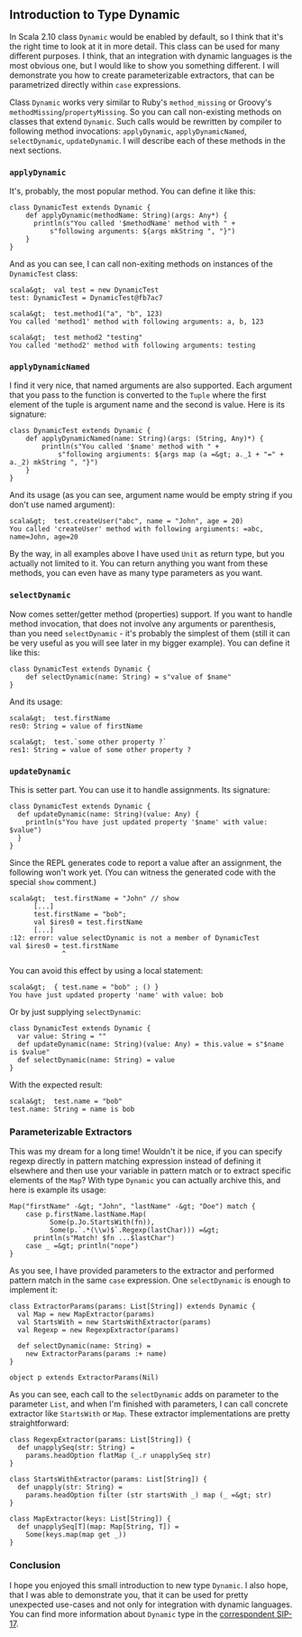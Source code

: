 ## Introduction to Type Dynamic

In Scala 2.10 class `Dynamic` would be enabled by default, so I think that it's the right time to look at it in more detail. This class can be used for many different purposes. I think, that an integration with dynamic languages is the most obvious one, but I would like to show you something different. I will demonstrate you how to create parameterizable extractors, that can be parametrized directly within `case` expressions.

Class `Dynamic` works very similar to Ruby's `method_missing` or Groovy's `methodMissing`/`propertyMissing`. So you can call non-existing methods on classes that extend `Dynamic`. Such calls would be rewritten by compiler to following method invocations: `applyDynamic`, `applyDynamicNamed`, `selectDynamic`, `updateDynamic`. I will describe each of these methods in the next sections. 

<!-- more -->

### `applyDynamic`

It's, probably, the most popular method. You can define it like this:

	class DynamicTest extends Dynamic {
	    def applyDynamic(methodName: String)(args: Any*) {
	      println(s"You called '$methodName' method with " +
	          s"following arguments: ${args mkString ", "}")
	    }
	}

And as you can see, I can call non-exiting methods on instances of the `DynamicTest` class:

	scala&gt;  val test = new DynamicTest
	test: DynamicTest = DynamicTest@fb7ac7

	scala&gt;  test.method1("a", "b", 123)
	You called 'method1' method with following arguments: a, b, 123

	scala&gt;  test method2 "testing"
	You called 'method2' method with following arguments: testing

### `applyDynamicNamed`

I find it very nice, that named arguments are also supported. Each argument that you pass to the function is converted to the `Tuple` where the first element of the tuple is argument name and the second is value. Here is its signature:

	class DynamicTest extends Dynamic {
	    def applyDynamicNamed(name: String)(args: (String, Any)*) {
	        println(s"You called '$name' method with " +
	            s"following argiuments: ${args map (a =&gt; a._1 + "=" + a._2) mkString ", "}")
	    }
	}

And its usage (as you can see, argument name would be empty string if you don't use named argument):

	scala&gt;  test.createUser("abc", name = "John", age = 20)
	You called 'createUser' method with following argiuments: =abc, name=John, age=20

By the way, in all examples above I have used `Unit` as return type, but you actually not limited to it. You can return anything you want from these methods, you can even have as many type parameters as you want.

### `selectDynamic`

Now comes setter/getter method (properties) support. If you want to handle method invocation, that does not involve any arguments or parenthesis, than you need `selectDynamic` - it's probably the simplest of them (still it can be very useful as you will see later in my bigger example). You can define it like this:

	class DynamicTest extends Dynamic {
	    def selectDynamic(name: String) = s"value of $name"
	}

And its usage:

	scala&gt;  test.firstName
	res0: String = value of firstName

	scala&gt;  test.`some other property ?`
	res1: String = value of some other property ?


### `updateDynamic`

This is setter part. You can use it to handle assignments. Its signature:

	class DynamicTest extends Dynamic {
	  def updateDynamic(name: String)(value: Any) {
	    println(s"You have just updated property '$name' with value: $value")
	  }
	}

Since the REPL generates code to report a value after an assignment, the following won't work yet. (You can witness the generated code with the special `show` comment.)

	scala&gt;  test.firstName = "John" // show
	      [...]
	      test.firstName = "bob";
	      val $ires0 = test.firstName
	      [...]
	:12: error: value selectDynamic is not a member of DynamicTest
	val $ires0 = test.firstName
	             ^

You can avoid this effect by using a local statement:

	scala&gt;  { test.name = "bob" ; () }
	You have just updated property 'name' with value: bob

Or by just supplying `selectDynamic`:

	class DynamicTest extends Dynamic {
	  var value: String = ""
	  def updateDynamic(name: String)(value: Any) = this.value = s"$name is $value"
	  def selectDynamic(name: String) = value
	}

With the expected result:

	scala&gt;  test.name = "bob"
	test.name: String = name is bob

### Parameterizable Extractors

This was my dream for a long time! Wouldn't it be nice, if you can specify regexp directly in pattern matching expression instead of defining it elsewhere and then use your variable in pattern match or to extract specific elements of the `Map`? With type `Dynamic` you can actually archive this, and here is example its usage:

	Map("firstName" -&gt; "John", "lastName" -&gt; "Doe") match {
		case p.firstName.lastName.Map(
		      Some(p.Jo.StartsWith(fn)),
		      Some(p.`.*(\\w)$`.Regexp(lastChar))) =&gt;
		  println(s"Match! $fn ...$lastChar")
		case _ =&gt; println("nope")
	} 

As you see, I have provided parameters to the extractor and performed pattern match in the same `case` expression. One `selectDynamic` is enough to implement it:

	class ExtractorParams(params: List[String]) extends Dynamic {
	  val Map = new MapExtractor(params)
	  val StartsWith = new StartsWithExtractor(params)
	  val Regexp = new RegexpExtractor(params)

	  def selectDynamic(name: String) =
	    new ExtractorParams(params :+ name)
	}

	object p extends ExtractorParams(Nil)

As you can see, each call to the `selectDynamic` adds on parameter to the parameter `List`, and when I'm finished with parameters, I can call concrete extractor like `StartsWith` or `Map`. These extractor implementations are pretty straightforward:

	class RegexpExtractor(params: List[String]) {
	  def unapplySeq(str: String) =
	    params.headOption flatMap (_.r unapplySeq str)
	}

	class StartsWithExtractor(params: List[String]) {
	  def unapply(str: String) =
	    params.headOption filter (str startsWith _) map (_ =&gt; str)
	}

	class MapExtractor(keys: List[String]) {
	  def unapplySeq[T](map: Map[String, T]) =
	    Some(keys.map(map get _))
	}

### Conclusion

I hope you enjoyed this small introduction to new type `Dynamic`. I also hope, that I was able to demonstrate you, that it can be used for pretty unexpected use-cases and not only for integration with dynamic languages. You can find more information about `Dynamic` type in the [correspondent SIP-17](http://docs.scala-lang.org/sips/pending/type-dynamic.html). 
